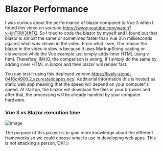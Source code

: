 # Blazor Performance
I was curious about the performance of blazor compared to Vue 3 when I found this video on youtube https://www.youtube.com/watch?v=ijnTRW3HtTQ. So I tried to code the blazor by myself and I found out that blazor is almost the same or sometimes faster than Vue 3 in milliseconds against what was shown in the video. From what I see, The reason the blazor in the video is slow is because it uses MarkupString casting or conversion while the Vue example just simply adds inner HTML using v-html. Therefore, IMHO, the comparison is wrong. If I simply do the same by adding inner HTML in blazor and then blazor will render fast.

You can test it using this deployed version https://lively-stone-0416c4900.2.azurestaticapps.net/. Additional information this is hosted as static web app meaning that the speed will depend on your computer's speed. At startup, the blazor will download the files in your browser and after that, the processing will be already handled by your computer hardware.

### Vue 3 vs Blazor execution time
![image](https://user-images.githubusercontent.com/20876086/206347841-288326d5-472c-473c-86cb-b73fa26e1755.png)

The purpose of this project is to gain more knowledge about the different frameworks so we could choose what to use in developing web apps. This is not attacking a person, OK! :)

